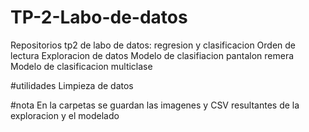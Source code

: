 # TP-2-Labo-de-datos
Repositorios tp2 de labo de datos: regresion y clasificacion
Orden de lectura
Exploracion de datos
Modelo de clasifiacion pantalon remera
Modelo de clasificacion multiclase

#utilidades
Limpieza de datos

#nota
En la carpetas se guardan las imagenes y CSV resultantes de la exploracion y el modelado